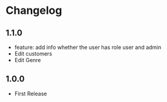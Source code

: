 # Changelog

## 1.1.0

- feature: add info whether the user has role user and admin
- Edit customers
- Edit Genre

## 1.0.0

- First Release
